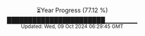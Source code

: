<p align="center">
⏳Year Progress (77.12 %) <br>
███████████████████████▁▁▁▁▁▁▁ <br>
<sub>Updated: Wed, 09 Oct 2024 06:29:45 GMT</sub>
</p>

